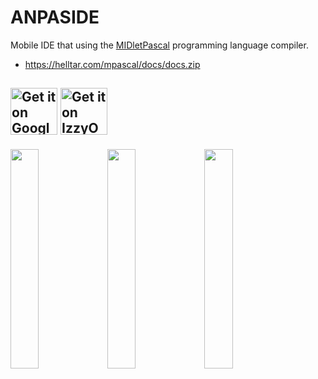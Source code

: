 ANPASIDE
========

Mobile IDE that using the [MIDletPascal](http://wikipedia.org/wiki/MIDletPascal) programming language compiler.

- https://helltar.com/mpascal/docs/docs.zip

<a href='https://play.google.com/store/apps/details?id=com.github.helltar.anpaside'><img alt='Get it on Google Play' src='https://play.google.com/intl/en_us/badges/static/images/badges/en_badge_web_generic.png' height='75'/></a>
<a href='https://apt.izzysoft.de/fdroid/index/apk/com.github.helltar.anpaside'><img alt='Get it on IzzyOnDroid' src='https://gitlab.com/IzzyOnDroid/repo/-/raw/master/assets/IzzyOnDroid.png' height='75'/></a>
---
<img src="https://helltar.com/projects/anpaside/screenshots/Screenshot_20220702_191748.png" width="30%"> <img src="https://helltar.com/projects/anpaside/screenshots/Screenshot_20220702_191825.png" width="30%"> <img src="https://helltar.com/projects/anpaside/screenshots/Screenshot_20220702_194122.png" width="30%">
